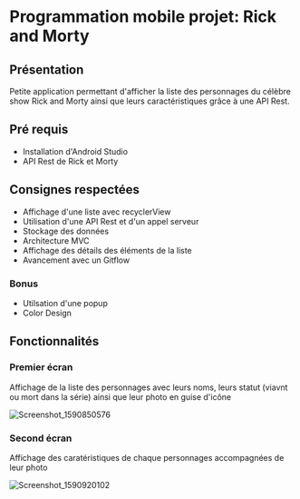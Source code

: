 # Programmation mobile projet: Rick and Morty

## Présentation
Petite application permettant d'afficher la liste des personnages du célèbre show Rick and Morty ainsi que leurs caractéristiques grâce à une API Rest.

## Pré requis
- Installation d'Android Studio 
- API Rest de Rick et Morty

## Consignes respectées
- Affichage d'une liste avec recyclerView
- Utilisation d'une API Rest et d'un appel serveur
- Stockage des données 
- Architecture MVC
- Affichage des détails des éléments de la liste 
- Avancement avec un Gitflow

### Bonus 
- Utilsation d'une popup
- Color Design

## Fonctionnalités
### Premier écran
Affichage de la liste des personnages avec leurs noms, leurs statut (viavnt ou mort dans la série) ainsi que leur photo en guise d'icône

![Screenshot_1590850576](https://user-images.githubusercontent.com/63311084/83353341-2ca6dc00-a352-11ea-9b85-e54a45b46ddc.png)

### Second écran
Affichage des caratéristiques de chaque personnages accompagnées de leur photo

![Screenshot_1590920102](https://user-images.githubusercontent.com/63311084/83353342-2d3f7280-a352-11ea-911e-0a85805d8abf.png)


